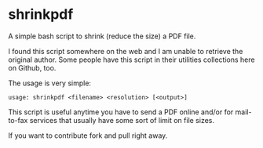 # shrinkpdf
A simple bash script to shrink (reduce the size) a PDF file.

I found this script somewhere on the web and I am unable to retrieve the
original author.
Some people have this script in their utilities collections here on Github, too.

The usage is very simple:
```
usage: shrinkpdf <filename> <resolution> [<output>]
```

This script is useful anytime you have to send a PDF online and/or for
mail-to-fax services that usually have some sort of limit on file sizes.

If you want to contribute fork and pull right away.
